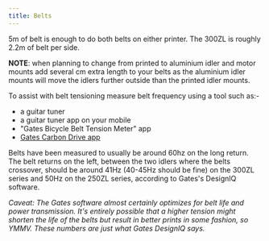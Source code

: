 ```yaml
---
title: Belts
--- 
```


5m of belt is enough to do both belts on either printer. The 300ZL is roughly 2.2m of belt per side.

**NOTE**: when planning to change from printed to aluminium idler and motor mounts add several cm extra length to your belts as the aluminium idler mounts will move the idlers further outside than the printed idler mounts.
 
 To assist with belt tensioning measure belt frequency using a tool such as:-
 
 * a guitar tuner 
 * a guitar tuner app on your mobile
 * "Gates Bicycle Belt Tension Meter" app
 * [Gates Carbon Drive app](https://play.google.com/store/apps/details?id=com.gates.carbondrivecalculator)
 
Belts have been measured to usually be around 60hz on the long return. The belt returns on the left, between the two idlers where the belts crossover, should be around 41Hz (40-45Hz should be fine) on the 300ZL series and 50Hz on the 250ZL series, according to Gates's DesignIQ software.

_Caveat: The Gates software almost certainly optimizes for belt life and power transmission. It's entirely possible that a higher tension might shorten the life of the belts but result in better prints in some fashion, so YMMV. These numbers are just what Gates DesignIQ says._
